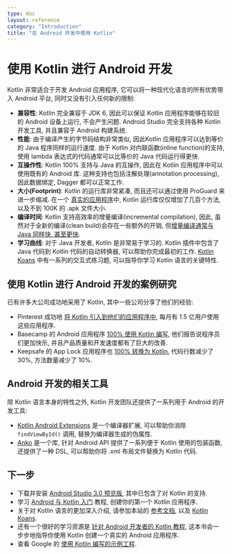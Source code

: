 ```yaml
---
type: doc
layout: reference
category: "Introduction"
title: "在 Android 开发中使用 Kotlin"
---
```


# 使用 Kotlin 进行 Android 开发

Kotlin 非常适合于开发 Android 应用程序, 它可以将一种现代化语言的所有优势带入 Android 平台, 同时又没有引入任何新的限制:

  * **兼容性**: Kotlin 完全兼容于 JDK 6, 因此可以保证 Kotlin 应用程序能够在较旧的 Android 设备上运行, 不会产生问题. Android Studio 完全支持各种 Kotlin 开发工具, 并且兼容于 Android 构建系统.
  * **性能**: 由于编译产生的字节码结构非常类似, 因此Kotlin 应用程序可以达到等价的 Java 程序同样的运行速度. 由于 Kotlin 对内联函数(inline function)的支持, 使用 lambda 表达式的代码通常可以比等价的 Java 代码运行得更快.
  * **互操作性**: Kotlin 100% 支持与 Java 的互操作, 因此在 Kotlin 应用程序中可以使用既有的 Android 库. 这种支持也包括注解处理(annotation processing), 因此数据绑定, Dagger 都可以正常工作.
  * **大小(Footprint)**: Kotlin 的运行库非常紧凑, 而且还可以通过使用 ProGuard 来进一步缩减. 在一个 [真实的应用程序](https://blog.gouline.net/kotlin-production-tales-62b56057dc8a)中, Kotlin 运行库仅仅增加了几百个方法, 以及不到 100K 的 .apk 文件大小.
  * **编译时间**: Kotlin 支持高效率的增量编译(incremental compilation), 因此, 虽然对于全新的编译(clean build)会存在一些额外的开销, 但[增量编译通常与 Java 同样快, 甚至更快](https://medium.com/keepsafe-engineering/kotlin-vs-java-compilation-speed-e6c174b39b5d).
  * **学习曲线**: 对于 Java 开发者, Kotlin 是非常易于学习的. Kotlin 插件中包含了 Java 代码到 Kotlin 代码的自动转换器, 可以帮助你完成最初的工作. [Kotlin Koans](/docs/tutorials/koans.html) 中有一系列的交互式练习题, 可以指导你学习 Kotlin 语言的关键特性.

## 使用 Kotlin 进行 Android 开发的案例研究

已有许多大公司成功地采用了 Kotlin, 其中一些公司分享了他们的经验:

  * Pinterest 成功地 [将 Kotlin 引入到他们的应用程序中](https://www.youtube.com/watch?v=mDpnc45WwlI), 每月有 1.5 亿用户使用这些应用程序.
  * Basecamp 的 Android 应用程序 [100% 使用 Kotlin 编写](https://m.signalvnoise.com/how-we-made-basecamp-3s-android-app-100-kotlin-35e4e1c0ef12), 他们报告说程序员们更加快乐, 并且产品质量和开发速度都有了巨大的改善.
  * Keepsafe 的 App Lock 应用程序也 [100% 转换为 Kotlin](https://medium.com/keepsafe-engineering/lessons-from-converting-an-app-to-100-kotlin-68984a05dcb6), 代码行数减少了 30%, 方法数量减少了 10%.

## Android 开发的相关工具

除 Kotlin 语言本身的特性之外, Kotlin 开发团队还提供了一系列用于 Android 的开发工具:

 * [Kotlin Android Extensions](/docs/tutorials/android-plugin.html) 是一个编译器扩展, 可以帮助你消除 `findViewById()` 调用, 替换为编译器生成的伪属性.
 * [Anko](http://github.com/kotlin/anko) 是一个库, 针对 Android API 提供了一系列便于 Kotlin 使用的包装函数, 还提供了一种 DSL, 可以帮助你将 .xml 布局文件替换为 Kotlin 代码.

## 下一步

* 下载并安装 [Android Studio 3.0 预览版](https://developer.android.com/studio/preview/index.html), 其中已包含了对 Kotlin 的支持.
* 学习 [Android 与 Kotlin 入门](/docs/tutorials/kotlin-android.html) 教程, 创建你的第一个 Kotlin 应用程序.
* 关于对 Kotlin 语言的更加深入介绍, 请参加本站的 [参考文档](index.html), 以及 [Kotlin Koans](/docs/tutorials/koans.html).
* 还有一个很好的学习资源是 [针对 Android 开发者的 Kotlin 教程](https://leanpub.com/kotlin-for-android-developers), 这本书会一步步地指导你使用 Kotlin 创建一个真实的 Android 应用程序.
* 查看 Google 的 [使用 Kotlin 编写的示例工程](https://developer.android.com/samples/index.html?language=kotlin).
